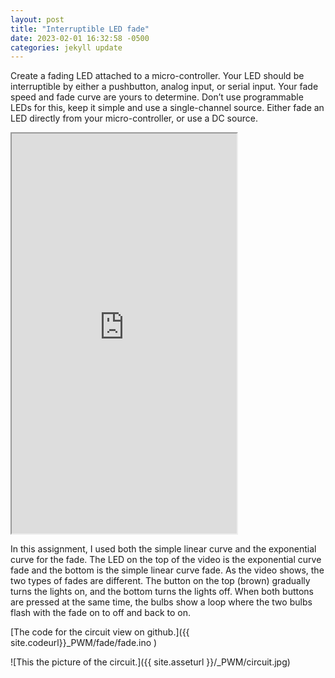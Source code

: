 ```yaml
---
layout: post
title: "Interruptible LED fade"
date: 2023-02-01 16:32:58 -0500
categories: jekyll update
---
```


Create a fading LED attached to a micro-controller. Your LED should be interruptible by either a pushbutton, analog input, or serial input. Your fade speed and fade curve are yours to determine. Don’t use programmable LEDs for this, keep it simple and use a single-channel source. Either fade an LED directly from your micro-controller, or use a DC source.

<iframe width="360" height="640"
  src="
https://user-images.githubusercontent.com/51350490/220447883-8ba788b7-cb66-48ec-864e-6b2e3052b02d.mp4">
</iframe>

In this assignment, I used both the simple linear curve and the exponential curve for the fade. The LED on the top of the video is the exponential curve fade and the bottom is the simple linear curve fade. As the video shows, the two types of fades are different.
The button on the top (brown) gradually turns the lights on, and the bottom turns the lights off. When both buttons are pressed at the same time, the bulbs show a loop where the two bulbs flash with the fade on to off and back to on.

[The code for the circuit view on github.]({{ site.codeurl}}\_PWM/fade/fade.ino )

![This the picture of the circuit.]({{ site.asseturl }}/\_PWM/circuit.jpg)
